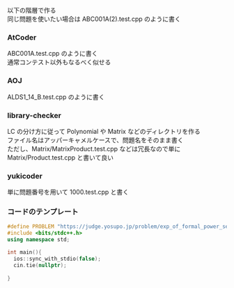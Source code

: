 以下の階層で作る  
同じ問題を使いたい場合は ABC001A(2).test.cpp のように書く  
### AtCoder
ABC001A.test.cpp のように書く  
通常コンテスト以外もなるべく似せる
### AOJ
ALDS1_14_B.test.cpp のように書く
### library-checker
LC の分け方に従って Polynomial や Matrix などのディレクトリを作る  
ファイル名はアッパーキャメルケースで、問題名をそのまま書く  
ただし、Matrix/MatrixProduct.test.cpp などは冗長なので単に　Matrix/Product.test.cpp と書いて良い  
### yukicoder
単に問題番号を用いて 1000.test.cpp と書く

### コードのテンプレート
```cpp
#define PROBLEM "https://judge.yosupo.jp/problem/exp_of_formal_power_series"
#include <bits/stdc++.h>
using namespace std;

int main(){
  ios::sync_with_stdio(false);
  cin.tie(nullptr);
  
}
```
